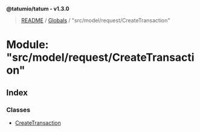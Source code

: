**@tatumio/tatum - v1.3.0**

> [README](../README.md) / [Globals](../globals.md) / "src/model/request/CreateTransaction"

# Module: "src/model/request/CreateTransaction"

## Index

### Classes

* [CreateTransaction](../classes/_src_model_request_createtransaction_.createtransaction.md)
